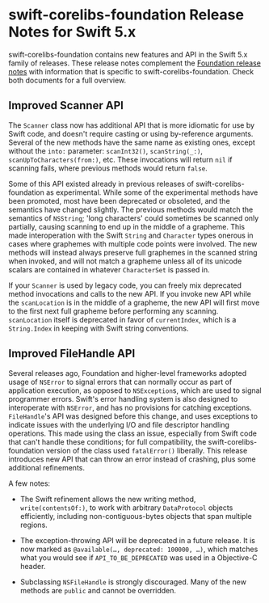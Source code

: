 # swift-corelibs-foundation Release Notes for Swift 5.x

swift-corelibs-foundation contains new features and API in the Swift 5.x family of releases. These release notes complement the [Foundation release notes](https://developer.apple.com/documentation/ios_release_notes/ios_12_release_notes/foundation_release_notes) with information that is specific to swift-corelibs-foundation. Check both documents for a full overview.

## Improved Scanner API

The `Scanner` class now has additional API that is more idiomatic for use by Swift code, and doesn't require casting or using by-reference arguments. Several of the new methods have the same name as existing ones, except without the `into:` parameter: `scanInt32()`, `scanString(_:)`, `scanUpToCharacters(from:)`, etc. These invocations will return `nil` if scanning fails, where previous methods would return `false`.

Some of this API existed already in previous releases of swift-corelibs-foundation as experimental. While some of the experimental methods have been promoted, most have been deprecated or obsoleted, and the semantics have changed slightly. The previous methods would match the semantics of `NSString`; 'long characters' could sometimes be scanned only partially, causing scanning to end up in the middle of a grapheme. This made interoperation with the Swift `String` and `Character` types onerous in cases where graphemes with multiple code points were involved. The new methods will instead always preserve full graphemes in the scanned string when invoked, and will not match a grapheme unless all of its unicode scalars are contained in whatever `CharacterSet` is passed in.

If your `Scanner` is used by legacy code, you can freely mix deprecated method invocations and calls to the new API. If you invoke new API while the `scanLocation` is in the middle of a grapheme, the new API will first move to the first next full grapheme before performing any scanning. `scanLocation` itself is deprecated in favor of `currentIndex`, which is a `String.Index` in keeping with Swift string conventions.

## Improved FileHandle API

Several releases ago, Foundation and higher-level frameworks adopted usage of `NSError` to signal errors that can normally occur as part of application execution, as opposed to `NSException`s, which are used to signal programmer errors. Swift's error handling system is also designed to interoperate with `NSError`, and has no provisions for catching exceptions. `FileHandle`'s API was designed before this change, and uses exceptions to indicate issues with the underlying I/O and file descriptor handling operations. This made using the class an issue, especially from Swift code that can't handle these conditions; for full compatibility, the swift-corelibs-foundation version of the class used `fatalError()` liberally. This release introduces new API that can throw an error instead of crashing, plus some additional refinements.

A few notes:

* The Swift refinement allows the new writing method, `write(contentsOf:)`, to work with arbitrary `DataProtocol` objects efficiently, including non-contiguous-bytes objects that span multiple regions.

* The exception-throwing API will be deprecated in a future release. It is now marked as `@available(…, deprecated: 100000, …)`, which matches what you would see if `API_TO_BE_DEPRECATED` was used in a Objective-C header.

* Subclassing `NSFileHandle` is strongly discouraged. Many of the new methods are `public` and cannot be overridden.
